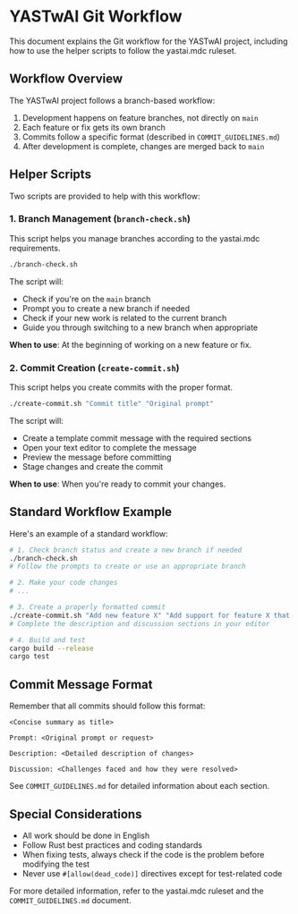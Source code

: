 # YASTwAI Git Workflow

This document explains the Git workflow for the YASTwAI project, including how to use the helper scripts to follow the yastai.mdc ruleset.

## Workflow Overview

The YASTwAI project follows a branch-based workflow:

1. Development happens on feature branches, not directly on `main`
2. Each feature or fix gets its own branch
3. Commits follow a specific format (described in `COMMIT_GUIDELINES.md`)
4. After development is complete, changes are merged back to `main`

## Helper Scripts

Two scripts are provided to help with this workflow:

### 1. Branch Management (`branch-check.sh`)

This script helps you manage branches according to the yastai.mdc requirements.

```bash
./branch-check.sh
```

The script will:
- Check if you're on the `main` branch
- Prompt you to create a new branch if needed
- Check if your new work is related to the current branch
- Guide you through switching to a new branch when appropriate

**When to use**: At the beginning of working on a new feature or fix.

### 2. Commit Creation (`create-commit.sh`)

This script helps you create commits with the proper format.

```bash
./create-commit.sh "Commit title" "Original prompt"
```

The script will:
- Create a template commit message with the required sections
- Open your text editor to complete the message
- Preview the message before committing
- Stage changes and create the commit

**When to use**: When you're ready to commit your changes.

## Standard Workflow Example

Here's an example of a standard workflow:

```bash
# 1. Check branch status and create a new branch if needed
./branch-check.sh
# Follow the prompts to create or use an appropriate branch

# 2. Make your code changes
# ...

# 3. Create a properly formatted commit
./create-commit.sh "Add new feature X" "Add support for feature X that does Y"
# Complete the description and discussion sections in your editor

# 4. Build and test
cargo build --release
cargo test
```

## Commit Message Format

Remember that all commits should follow this format:

```
<Concise summary as title>

Prompt: <Original prompt or request>

Description: <Detailed description of changes>

Discussion: <Challenges faced and how they were resolved>
```

See `COMMIT_GUIDELINES.md` for detailed information about each section.

## Special Considerations

- All work should be done in English
- Follow Rust best practices and coding standards
- When fixing tests, always check if the code is the problem before modifying the test
- Never use `#[allow(dead_code)]` directives except for test-related code

For more detailed information, refer to the yastai.mdc ruleset and the `COMMIT_GUIDELINES.md` document. 